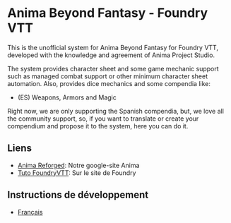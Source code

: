 # Anima Beyond Fantasy - Foundry VTT

This is the unofficial system for Anima Beyond Fantasy for Foundry VTT, developed with the knowledge and agreement of Anima Project Studio.

The system provides character sheet and some game mechanic support such as managed combat support or other minimum character sheet automation. Also, provides dice mechanics and some compendia like:

- (ES) Weapons, Armors and Magic

Right now, we are only supporting the Spanish compendia, but, we love all the community support, so, if you want to translate or create your compendium and propose it to the system, here you can do it.


## Liens

- [Anima Reforged](https://sites.google.com/view/anima-reforged/accueil): Notre google-site Anima
- [Tuto FoundryVTT](https://foundryvtt.com/kb/): Sur le site de Foundry


## Instructions de développement

- [Français](docs/develop/fr/fr.md)
